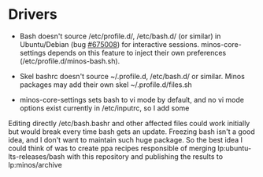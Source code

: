 Drivers
=======

- Bash doesn't source /etc/profile.d/, /etc/bash.d/ (or similar) in Ubuntu/Debian (bug [#675008](https://bugs.debian.org/cgi-bin/bugreport.cgi?bug=675008)) for interactive sessions. minos-core-settings depends on this feature to inject their own preferences (/etc/profile.d/minos-bash.sh).

- Skel bashrc doesn't source ~/.profile.d, /etc/bash.d/ or similar. Minos packages may add their own skel ~/.profile.d/files.sh

- minos-core-settings sets bash to vi mode by default, and no vi mode options exist currently in /etc/inputrc, so I add some

Editing directly /etc/bash.bashr and other affected files could work initially but would break every time bash gets an update. Freezing bash isn't a good idea, and I don't want to maintain such huge package. So the best idea I could think of was to create ppa recipes responsible of merging lp:ubuntu-lts-releases/bash with this repository and publishing the results to lp:minos/archive
